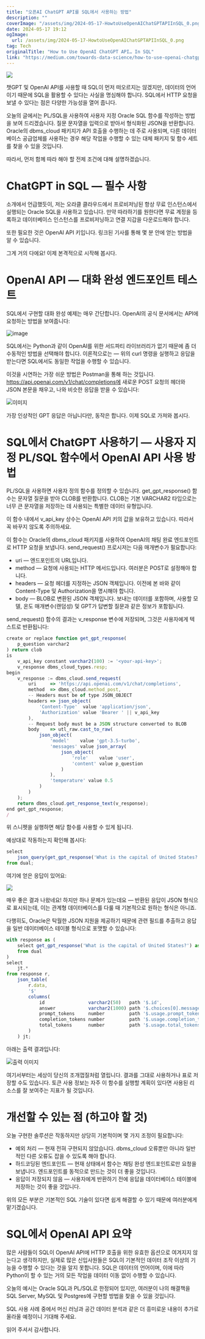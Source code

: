 ```yaml
---
title: "오픈AI ChatGPT API를 SQL에서 사용하는 방법"
description: ""
coverImage: "/assets/img/2024-05-17-HowtoUseOpenAIChatGPTAPIInSQL_0.png"
date: 2024-05-17 19:12
ogImage:
  url: /assets/img/2024-05-17-HowtoUseOpenAIChatGPTAPIInSQL_0.png
tag: Tech
originalTitle: "How to Use OpenAI ChatGPT API… In SQL"
link: "https://medium.com/towards-data-science/how-to-use-openai-chatgpt-api-in-sql-9b60d2526a9e"
---
```


<img src="/assets/img/2024-05-17-HowtoUseOpenAIChatGPTAPIInSQL_0.png" />

챗GPT 및 OpenAI API를 사용할 때 SQL이 먼저 떠오르지는 않겠지만, 데이터의 언어이기 때문에 SQL을 활용할 수 있다는 사실을 명심해야 합니다. SQL에서 HTTP 요청을 보낼 수 있다는 점은 다양한 가능성을 열어 줍니다.

오늘의 글에서는 PL/SQL을 사용하여 사용자 지정 Oracle SQL 함수를 작성하는 방법을 보여 드리겠습니다. 질문 문자열을 입력으로 받아서 형식화된 JSON을 반환합니다. Oracle의 dbms_cloud 패키지가 API 호출을 수행하는 데 주로 사용되며, 다른 데이터베이스 공급업체를 사용하는 경우 해당 작업을 수행할 수 있는 대체 패키지 및 함수 세트를 찾을 수 있을 것입니다.

따라서, 먼저 함께 따라 해야 할 전제 조건에 대해 설명하겠습니다.

<div class="content-ad"></div>

# ChatGPT in SQL — 필수 사항

소개에서 언급했듯이, 저는 오라클 클라우드에서 프로비저닝된 항상 무료 인스턴스에서 실행되는 Oracle SQL을 사용하고 있습니다. 만약 따라하기를 원한다면 무료 계정을 등록하고 데이터베이스 인스턴스를 프로비저닝하고 연결 지갑을 다운로드해야 합니다.

또한 필요한 것은 OpenAI API 키입니다. 링크된 기사를 통해 몇 분 안에 얻는 방법을 알 수 있습니다.

그게 거의 다에요! 이제 본격적으로 시작해 봅시다.

<div class="content-ad"></div>

# OpenAI API — 대화 완성 엔드포인트 테스트

SQL에서 구현할 대화 완성 예제는 매우 간단합니다. OpenAI의 공식 문서에서는 API에 요청하는 방법을 보여줍니다:

![image](/assets/img/2024-05-17-HowtoUseOpenAIChatGPTAPIInSQL_1.png)

SQL에서는 Python과 같이 OpenAI를 위한 서드파티 라이브러리가 없기 때문에 좀 더 수동적인 방법을 선택해야 합니다. 이론적으로는 — 위의 curl 명령을 실행하고 응답을 받는다면 SQL에서도 동일한 작업을 수행할 수 있습니다.

<div class="content-ad"></div>

이것을 시연하는 가장 쉬운 방법은 Postman을 통해 하는 것입니다. https://api.openai.com/v1/chat/completions에 새로운 POST 요청의 헤더와 JSON 본문을 채우고, 나와 비슷한 응답을 받을 수 있습니다:

![이미지](/assets/img/2024-05-17-HowtoUseOpenAIChatGPTAPIInSQL_2.png)

가장 인상적인 GPT 응답은 아닙니다만, 동작은 합니다. 이제 SQL로 가져와 봅시다.

# SQL에서 ChatGPT 사용하기 — 사용자 지정 PL/SQL 함수에서 OpenAI API 사용 방법

<div class="content-ad"></div>

PL/SQL을 사용하면 사용자 정의 함수를 정의할 수 있습니다. get_gpt_response() 함수는 문자열 질문을 받아 CLOB를 반환합니다. CLOB는 기본 VARCHAR2 타입으로는 너무 큰 문자열을 저장하는 데 사용되는 특별한 데이터 유형입니다.

이 함수 내에서 v_api_key 상수는 OpenAI API 키의 값을 보유하고 있습니다. 따라서 꼭 바꾸지 않도록 주의하세요.

이 함수는 Oracle의 dbms_cloud 패키지를 사용하여 OpenAI의 채팅 완료 엔드포인트로 HTTP 요청을 보냅니다. send_request() 프로시저는 다음 매개변수가 필요합니다:

- uri — 엔드포인트의 URL입니다.
- method — 요청에 사용되는 HTTP 메서드입니다. 여러분은 POST로 설정해야 합니다.
- headers — 요청 헤더를 지정하는 JSON 객체입니다. 이전에 본 바와 같이 Content-Type 및 Authorization을 명시해야 합니다.
- body — BLOB로 변환된 JSON 객체입니다. 보내는 데이터를 포함하며, 사용할 모델, 온도 매개변수(랜덤성) 및 GPT가 답변할 질문과 같은 정보가 포함됩니다.

<div class="content-ad"></div>

send_request() 함수의 결과는 v_response 변수에 저장되며, 그것은 사용자에게 텍스트로 반환됩니다:

```js
create or replace function get_gpt_response(
    p_question varchar2
) return clob
is
    v_api_key constant varchar2(100) := '<your-api-key>';
    v_response dbms_cloud_types.resp;
begin
    v_response := dbms_cloud.send_request(
        uri     => 'https://api.openai.com/v1/chat/completions',
        method  => dbms_cloud.method_post,
        -- Headers must be of type JSON_OBJECT
        headers => json_object(
            'Content-Type'  value 'application/json',
            'Authorization' value 'Bearer ' || v_api_key
        ),
        -- Request body must be a JSON structure converted to BLOB
        body    => utl_raw.cast_to_raw(
            json_object(
                'model'    value 'gpt-3.5-turbo',
                'messages' value json_array(
                    json_object(
                        'role'    value 'user',
                        'content' value p_question
                    )
                ),
                'temperature' value 0.5
            )
        )
    );
    return dbms_cloud.get_response_text(v_response);
end get_gpt_response;
/
```

위 스니펫을 실행하면 해당 함수를 사용할 수 있게 됩니다.

예상대로 작동하는지 확인해 봅시다:

<div class="content-ad"></div>

```js
select
    json_query(get_gpt_response('What is the capital of United States?'), '$' returning clob pretty) as response
from dual;
```

여기에 얻은 응답이 있어요:

<img src="/assets/img/2024-05-17-HowtoUseOpenAIChatGPTAPIInSQL_3.png" />

매우 좋은 결과 나왔네요! 하지만 하나 문제가 있는데요 — 반환된 응답이 JSON 형식으로 표시되는데, 이는 관계형 데이터베이스를 다룰 때 기본적으로 원하는 형식은 아니죠.

<div class="content-ad"></div>

다행히도, Oracle은 탁월한 JSON 지원을 제공하기 때문에 관련 필드를 추출하고 응답을 일반 데이터베이스 테이블 형식으로 포맷할 수 있습니다:

```js
with response as (
    select get_gpt_response('What is the capital of United States?') as data
    from dual
)
select
    jt.*
from response r,
    json_table(
        r.data,
        '$'
        columns(
            id                varchar2(50)   path '$.id',
            answer            varchar2(1000) path '$.choices[0].message.content',
            prompt_tokens     number         path '$.usage.prompt_tokens',
            completion_tokens number         path '$.usage.completion_tokens',
            total_tokens      number         path '$.usage.total_tokens'
        )
    ) jt;
```

아래는 출력 결과입니다:

![출력 이미지](/assets/img/2024-05-17-HowtoUseOpenAIChatGPTAPIInSQL_4.png)

<div class="content-ad"></div>

여기서부터는 세상이 당신의 조개껍질처럼 열립니다. 결과를 그대로 사용하거나 표로 저장할 수도 있습니다. 토큰 사용 정보는 자주 이 함수를 실행할 계획이 있다면 사용된 리소스를 잘 보여주는 지표가 될 것입니다.

# 개선할 수 있는 점 (하고야 할 것)

오늘 구현한 솔루션은 작동하지만 상당히 기본적이며 몇 가지 조정이 필요합니다:

- 예외 처리 — 현재 전혀 구현되지 않았습니다. dbms_cloud 오류뿐만 아니라 일반적인 다른 오류도 잡을 수 있도록 해야 합니다.
- 하드코딩된 엔드포인트 — 현재 상태에서 함수는 채팅 완성 엔드포인트로만 요청을 보냅니다. 엔드포인트를 동적으로 만드는 것이 더 좋을 것입니다.
- 응답이 저장되지 않음 — 사용자에게 반환하기 전에 응답을 데이터베이스 테이블에 저장하는 것이 좋을 것입니다.

<div class="content-ad"></div>

위의 모든 부분은 기본적인 SQL 기술이 있다면 쉽게 해결할 수 있기 때문에 여러분에게 맡기겠습니다.

# SQL에서 OpenAI API 요약

많은 사람들이 SQL이 OpenAI API에 HTTP 호출을 위한 유효한 옵션으로 여겨지지 않는다고 생각하지만, 실제로 많은 신입사원들은 SQL이 기본적인 데이터 조작 이상의 기능을 수행할 수 있다는 것을 알지 못합니다. SQL은 데이터의 언어이며, 이에 따라 Python이 할 수 있는 거의 모든 작업을 데이터 이동 없이 수행할 수 있습니다.

오늘의 예시는 Oracle SQL과 PL/SQL로 한정되어 있지만, 여러분이 나의 해결책을 SQL Server, MySQL 및 Postgres에 구현할 방법을 찾을 수 있을 것입니다.

<div class="content-ad"></div>

SQL 사용 사례 중에서 머신 러닝과 공간 데이터 분석과 같은 더 흥미로운 내용이 추가로 올라올 예정이니 기대해 주세요.

읽어 주셔서 감사합니다.
